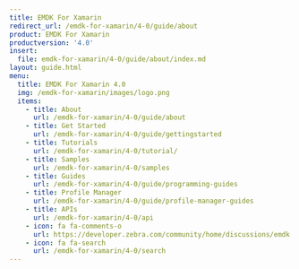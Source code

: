 ```yaml
---
title: EMDK For Xamarin
redirect_url: /emdk-for-xamarin/4-0/guide/about
product: EMDK For Xamarin
productversion: '4.0'
insert:
  file: emdk-for-xamarin/4-0/guide/about/index.md
layout: guide.html
menu:
  title: EMDK For Xamarin 4.0
  img: /emdk-for-xamarin/images/logo.png
  items:
    - title: About
      url: /emdk-for-xamarin/4-0/guide/about
    - title: Get Started
      url: /emdk-for-xamarin/4-0/guide/gettingstarted
    - title: Tutorials
      url: /emdk-for-xamarin/4-0/tutorial/
    - title: Samples
      url: /emdk-for-xamarin/4-0/samples
    - title: Guides
      url: /emdk-for-xamarin/4-0/guide/programming-guides
    - title: Profile Manager
      url: /emdk-for-xamarin/4-0/guide/profile-manager-guides
    - title: APIs
      url: /emdk-for-xamarin/4-0/api
    - icon: fa fa-comments-o
      url: https://developer.zebra.com/community/home/discussions/emdk    
    - icon: fa fa-search
      url: /emdk-for-xamarin/4-0/search
---
```

